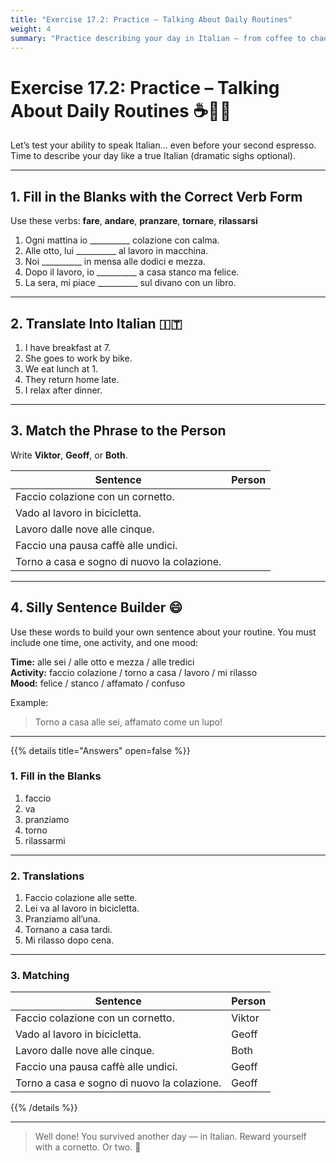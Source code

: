 ```yaml
---
title: "Exercise 17.2: Practice – Talking About Daily Routines"
weight: 4
summary: "Practice describing your day in Italian — from coffee to chaos and back again."
---
```


# Exercise 17.2: Practice – Talking About Daily Routines ☕🚌😅

Let’s test your ability to speak Italian… even before your second espresso.  
Time to describe your day like a true Italian (dramatic sighs optional).

---

## 1. Fill in the Blanks with the Correct Verb Form

Use these verbs: **fare**, **andare**, **pranzare**, **tornare**, **rilassarsi**

1. Ogni mattina io __________ colazione con calma.  
2. Alle otto, lui __________ al lavoro in macchina.  
3. Noi __________ in mensa alle dodici e mezza.  
4. Dopo il lavoro, io __________ a casa stanco ma felice.  
5. La sera, mi piace __________ sul divano con un libro.

---

## 2. Translate Into Italian 🇮🇹

1. I have breakfast at 7.  
2. She goes to work by bike.  
3. We eat lunch at 1.  
4. They return home late.  
5. I relax after dinner.

---

## 3. Match the Phrase to the Person

Write **Viktor**, **Geoff**, or **Both**.

| Sentence | Person |
|----------|--------|
| Faccio colazione con un cornetto. |  
| Vado al lavoro in bicicletta. |  
| Lavoro dalle nove alle cinque. |  
| Faccio una pausa caffè alle undici. |  
| Torno a casa e sogno di nuovo la colazione. |  

---

## 4. Silly Sentence Builder 😄

Use these words to build your own sentence about your routine. You must include one time, one activity, and one mood:

**Time:** alle sei / alle otto e mezza / alle tredici  
**Activity:** faccio colazione / torno a casa / lavoro / mi rilasso  
**Mood:** felice / stanco / affamato / confuso

Example:  
> Torno a casa alle sei, affamato come un lupo!

---

{{% details title="Answers" open=false %}}

### 1. Fill in the Blanks

1. faccio  
2. va  
3. pranziamo  
4. torno  
5. rilassarmi

---

### 2. Translations

1. Faccio colazione alle sette.  
2. Lei va al lavoro in bicicletta.  
3. Pranziamo all’una.  
4. Tornano a casa tardi.  
5. Mi rilasso dopo cena.

---

### 3. Matching

| Sentence | Person |
|----------|--------|
| Faccio colazione con un cornetto. | Viktor |
| Vado al lavoro in bicicletta. | Geoff |
| Lavoro dalle nove alle cinque. | Both |
| Faccio una pausa caffè alle undici. | Geoff |
| Torno a casa e sogno di nuovo la colazione. | Geoff |

{{% /details %}}

---

> Well done! You survived another day — in Italian. Reward yourself with a cornetto. Or two. 🥐
